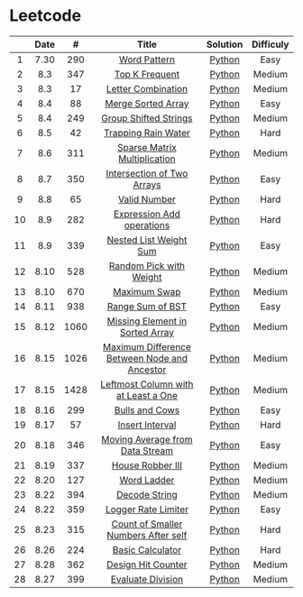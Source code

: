 # Leetcode

|| **Date** | **#** | **Title** |**Solution** | **Difficuly** |
|:-:|:-:|:-:|:-:|:-:|:-:|
|1|7.30|290|[Word Pattern](https://leetcode.com/problems/word-pattern/)|[Python](https://github.com/pxliang/Leetcode/blob/master/String/290_WordPattern.py)|Easy|
|2|8.3|347|[Top K Frequent](https://leetcode.com/problems/top-k-frequent-elements/)|[Python](https://github.com/pxliang/Leetcode/blob/master/Dictionary/347_Top_K_Frequent_Elements.py)|Medium|
|3|8.3|17|[Letter Combination](https://leetcode.com/problems/letter-combinations-of-a-phone-number/)|[Python](https://github.com/pxliang/Leetcode/blob/master/String/17_Letter_Combination_of_a_phone.py)|Medium|
|4|8.4|88|[Merge Sorted Array](https://leetcode.com/problems/merge-sorted-array/)|[Python](https://github.com/pxliang/Leetcode/blob/master/Array/88_Merge_Sorted_Array.py)|Easy|
|5|8.4|249|[Group Shifted Strings](https://leetcode.com/problems/group-shifted-strings/)|[Python](https://github.com/pxliang/Leetcode/blob/master/String/249_Group_Shifted_Strings.py)|Medium|
|6|8.5|42|[Trapping Rain Water](https://leetcode.com/problems/trapping-rain-water/)|[Python](https://github.com/pxliang/Leetcode/blob/master/Stack/42_Trapping_Rain_Water.py)|Hard|
|7|8.6|311|[Sparse Matrix Multiplication](https://leetcode.com/problems/sparse-matrix-multiplication/)|[Python](https://github.com/pxliang/Leetcode/blob/master/List/311_Sparse_Matrix_Multiplication.py)|Medium|
|8|8.7|350|[Intersection of Two Arrays](https://leetcode.com/problems/intersection-of-two-arrays-ii/)|[Python](https://github.com/pxliang/Leetcode/blob/master/Dictionary/350_Intersection_of_Two_Arrays.py)|Easy|
|9|8.8|65|[Valid Number](https://leetcode.com/problems/valid-number/)|[Python](https://github.com/pxliang/Leetcode/blob/master/String/65_Valid_Number.py)|Hard|
|10|8.9|282|[Expression Add operations](https://leetcode.com/problems/expression-add-operators/)|[Python](https://github.com/pxliang/Leetcode/blob/master/String/282_Expression_Add_Operations.py)|Hard|
|11|8.9|339|[Nested List Weight Sum](https://leetcode.com/problems/nested-list-weight-sum/)|[Python](https://github.com/pxliang/Leetcode/blob/master/Recursive/339_Nested_List_Weight_Sum.py)|Easy|
|12|8.10|528|[Random Pick with Weight](https://leetcode.com/problems/random-pick-with-weight/)|[Python](https://github.com/pxliang/Leetcode/blob/master/BinarySearch/528_Random_Pick_with_Weight.py)|Medium|
|13|8.10|670|[Maximum Swap](https://leetcode.com/problems/maximum-swap/)|[Python](https://github.com/pxliang/Leetcode/blob/master/String/670_Maximum_Swap.py)|Medium|
|14|8.11|938|[Range Sum of BST](https://leetcode.com/problems/range-sum-of-bst/)|[Python](https://github.com/pxliang/Leetcode/blob/master/Tree/938_Range_Sum_of_BST.py)|Easy|
|15|8.12|1060|[Missing Element in Sorted Array](https://leetcode.com/problems/missing-element-in-sorted-array/)|[Python](https://github.com/pxliang/Leetcode/blob/master/Array/1060_Missing_Element_in_Sorted_Array.py)|Medium|
|16|8.15|1026|[Maximum Difference Between Node and Ancestor](https://leetcode.com/problems/maximum-difference-between-node-and-ancestor/)|[Python](https://github.com/pxliang/Leetcode/blob/master/Tree/1026_Maximum_Difference_Between_Nodes_and_Ancestor.py)|Medium|
|17|8.15|1428|[Leftmost Column with at Least a One](https://leetcode.com/problems/leftmost-column-with-at-least-a-one/)|[Python](https://github.com/pxliang/Leetcode/blob/master/Array/1428_Leftmost_Column_with_at_least_a_one.py)|Medium|
|18|8.16|299|[Bulls and Cows](https://leetcode.com/problems/bulls-and-cows/)|[Python](https://github.com/pxliang/Leetcode/blob/master/Dictionary/299_Bulls_and_Cows.py)|Easy|
|19|8.17|57|[Insert Interval](https://leetcode.com/problems/insert-interval/)|[Python](https://github.com/pxliang/Leetcode/blob/master/BinarySearch/57_Insert_Intervals.py)|Hard|
|20|8.18|346|[Moving Average from Data Stream](https://leetcode.com/problems/moving-average-from-data-stream/)|[Python](https://github.com/pxliang/Leetcode/blob/master/Queue/346_Moving_Average_from_Data_Stream.py)|Easy|
|21|8.19|337|[House Robber III](https://leetcode.com/problems/house-robber-iii/)|[Python](https://github.com/pxliang/Leetcode/blob/master/DP/337_House_Robber_III.py)|Medium|
|22|8.20|127|[Word Ladder](https://leetcode.com/problems/word-ladder/)|[Python](https://github.com/pxliang/Leetcode/blob/master/Graph/127_Word_Ladder.py)|Medium|
|23|8.22|394|[Decode String](https://leetcode.com/problems/decode-string/)|[Python](https://github.com/pxliang/Leetcode/blob/master/Stack/394_Decode_String.py)|Medium|
|24|8.22|359|[Logger Rate Limiter](https://leetcode.com/problems/logger-rate-limiter/)|[Python](https://github.com/pxliang/Leetcode/blob/master/Dictionary/359_Logger_Rate_Limiter.py)|Easy|
|25|8.23|315|[Count of Smaller Numbers After self](https://leetcode.com/problems/count-of-smaller-numbers-after-self/)|[Python](https://github.com/pxliang/Leetcode/blob/master/BinarySearch/315_Count_of_Smaller_Numbers_after_Self.py)|Hard|
|26|8.26|224|[Basic Calculator](https://leetcode.com/problems/basic-calculator/)|[Python](https://github.com/pxliang/Leetcode/blob/master/Stack/224_Basic_Calculator.py)|Hard|
|27|8.28|362|[Design Hit Counter](https://leetcode.com/problems/design-hit-counter/)|[Python](https://github.com/pxliang/Leetcode/blob/master/BinarySearch/362_Design_Hit_Design.py)|Medium|
|28|8.27|399|[Evaluate Division](https://leetcode.com/problems/evaluate-division/)|[Python]()|Medium|


